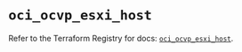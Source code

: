 # `oci_ocvp_esxi_host`

Refer to the Terraform Registry for docs: [`oci_ocvp_esxi_host`](https://registry.terraform.io/providers/hashicorp/oci/7.19.0/docs/resources/ocvp_esxi_host).
